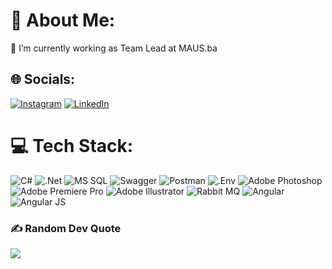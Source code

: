 # 💫 About Me:
🔭 I’m currently working as Team Lead at MAUS.ba


## 🌐 Socials:
[![Instagram](https://img.shields.io/badge/Instagram-%23E4405F.svg?logo=Instagram&logoColor=white)](https://instagram.com/anes.smajic95) [![LinkedIn](https://img.shields.io/badge/LinkedIn-%230077B5.svg?logo=linkedin&logoColor=white)](https://linkedin.com/in/anes-smajic) 

# 💻 Tech Stack:
![C#](https://img.shields.io/badge/C%23-%23d456ff?style=for-the-badge&logo=c-sharp&logoColor=white)
![.Net](https://img.shields.io/badge/.Net-%23d456ff?style=for-the-badge&logo=dotnet&logoColor=white)
![MS SQL](https://img.shields.io/badge/MS%20SQL-%23d456ff?style=for-the-badge&logo=microsoftsqlserver&logoColor=white)
![Swagger](https://img.shields.io/badge/Swagger-%23d456ff?style=for-the-badge&logo=swagger&logoColor=white)
![Postman](https://img.shields.io/badge/Postman-%23d456ff?style=for-the-badge&logo=postman&logoColor=white)
![.Env](https://img.shields.io/badge/.Env-%23d456ff?style=for-the-badge&logo=dotenv&logoColor=white)
![Adobe Photoshop](https://img.shields.io/badge/Adobe%20Photoshop-%23d456ff?style=for-the-badge&logo=adobephotoshop&logoColor=white)
![Adobe Premiere Pro](https://img.shields.io/badge/Adobe%20Premiere%20Pro-%23d456ff?style=for-the-badge&logo=adobepremierepro&logoColor=white)
![Adobe Illustrator](https://img.shields.io/badge/Adobe%20Illustrator-%23d456ff?style=for-the-badge&logo=adobeillustrator&logoColor=white)
![Rabbit MQ](https://img.shields.io/badge/Rabbit%20MQ-%23d456ff?style=for-the-badge&logo=rabbitmq&logoColor=white)
![Angular](https://img.shields.io/badge/Angular-%23d456ff?style=for-the-badge&logo=angular&logoColor=white)
![Angular JS](https://img.shields.io/badge/Angular%20JS-%23d456ff?style=for-the-badge&logo=angular&logoColor=white)

### ✍️ Random Dev Quote
![](https://quotes-github-readme.vercel.app/api?type=horizontal&theme=radical)

<!-- Proudly created with GPRM ( https://gprm.itsvg.in ) -->
